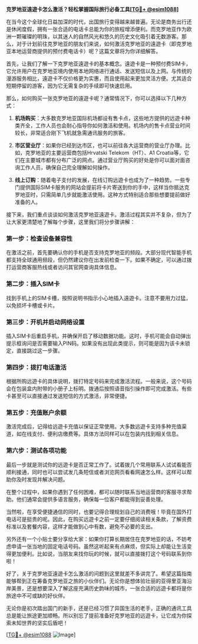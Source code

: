 **克罗地亚遠遊卡怎么激活？轻松掌握国际旅行必备工具[[TG💪+ @esim1088](https://t.me/s/esim1088)]**

在当今这个全球化日益加深的时代，出国旅行变得越来越普遍。无论是商务出行还是休闲度假，拥有一张合适的电话卡总能为你的旅程增添便利。而克罗地亚作为欧洲一颗璀璨的明珠，以其迷人的自然风光和悠久的历史文化吸引着无数游客。那么，对于计划前往克罗地亚的朋友们来说，如何激活克罗地亚的遠遊卡（即克罗地亚本地运营商提供的预付费电话卡）呢？这篇文章将为你详细解答。

首先，让我们了解一下克罗地亚遠遊卡的基本概念。遠遊卡是一种预付费SIM卡，它允许用户在克罗地亚境内使用本地网络进行通话、发送短信以及上网。与传统的漫游服务相比，遠遊卡不仅价格更为实惠，而且使用起来更加灵活方便。尤其适合短期停留的游客，因为它无需复杂的手续即可快速启用。

那么，如何购买一张克罗地亚的遠遊卡呢？通常情况下，你可以选择以下几种方式：

1. **机场购买**：大多数克罗地亚国际机场都设有售卡点，这些地方提供的远遊卡种类齐全，工作人员也会耐心指导你如何激活和使用。机场内的售卡点营业时间较长，非常适合刚下飞机就急需通讯服务的旅客。

2. **市区营业厅**：如果你已经到达市区，也可以前往各大运营商的营业厅办理。比如，克罗地亚的主要运营商包括Hrvatski Telekom（HT）、A1 Croatia等，它们在主要城市都有分布广泛的网点。通过营业厅购买的好处是你可以面对面咨询工作人员，确保自己完全理解如何操作。

3. **线上订购**：随着电子支付的发展，在线订购远遊卡也成为了一种趋势。一些专门提供国际SIM卡服务的网站会提前将卡片寄送到你的手中，这样当你抵达克罗地亚时，只需简单几步就能激活使用。这种方式特别适合那些想要提前做好准备的人。

接下来，我们重点谈谈如何激活克罗地亚遠遊卡。激活过程其实并不复杂，但为了让大家更清楚地了解每个步骤，这里我们将分步骤讲解：

### 第一步：检查设备兼容性

在激活之前，首先要确认你的手机是否支持克罗地亚的频段。大部分现代智能手机都支持全球通用频段，但仍然建议你在出发前检查一下。如果不确定，可以通过拨打运营商客服热线或者访问其官网查询具体信息。

### 第二步：插入SIM卡

找到手机上的SIM卡槽，按照说明书指示小心地插入遠遊卡。注意不要用力过猛，以免损坏卡槽或卡片。

### 第三步：开机并启动网络设置

插入SIM卡后重启手机，并确保开启了移动数据功能。这时，手机可能会自动弹出提示框询问是否需要输入PIN码。如果没有出现此类提示，则可能是因为该卡未锁定，直接跳过这一步骤。

### 第四步：拨打电话激活

根据所购远遊卡的具体说明，拨打特定号码来完成激活流程。一般来说，这个号码会在包装盒内附带的小册子上标明。拨通后按照语音指引操作即可完成激活。有些卡甚至可以直接通过发送短信的方式激活，非常便捷。

### 第五步：充值账户余额

激活完成后，记得给远遊卡充值以保证正常使用。大多数远遊卡支持多种充值渠道，如在线支付、便利店缴费等。具体方法同样可以在包装内找到相关信息。

### 第六步：测试各项功能

最后一步就是测试你的远遊卡是否正常工作了。试着拨几个常用联系人试试看能否顺利接通，同时也可以尝试发几条短信或者浏览网页看看网速怎么样。这样可以帮助你及时发现并解决问题。

在整个过程中，如果你遇到了任何困难，都可以随时联系当地运营商的客服寻求帮助。他们通常会提供多语言服务，确保每一位客户都能得到妥善处理。

当然啦，在享受便捷通信的同时，也要记得合理规划自己的消费哦！毕竟在国外打电话可是挺贵的呢。因此，在购买远遊卡之前一定要仔细阅读相关条款，了解资费标准以及套餐内容，这样才能做到心中有数，避免不必要的支出。

另外还有一个小贴士要分享给大家：如果你打算长期居住在克罗地亚的话，不妨考虑申请一张当地的固定电话号码。虽然这听起来有点麻烦，但实际上却能让生活变得更加便利。比如说，当朋友来找你玩的时候，就可以直接拨打这个号码联系到你啦！

好了，关于克罗地亚遠遊卡怎么激活的问题到这里就差不多讲完了。希望这篇指南能够帮到正在筹备克罗地亚之旅的小伙伴们。无论你是想体验壮丽的亚得里亚海沿岸美景，还是想要深入了解这座充满历史韵味的城市，一张合适的远遊卡都将是你旅途中不可或缺的好伙伴。

无论你是初次踏出国门的新手，还是已经习惯了异国生活的老手，正确的通讯工具总是能让旅途更加顺畅。所以别忘了提前准备好克罗地亚的远遊卡，让它成为你探索未知世界的坚实后盾吧！

[[TG💪+ @esim1088](https://t.me/s/esim1088) ![Image](https://i.postimg.cc/4NQfJmqS/Snipaste-2025-05-13-00-14-12.png)]